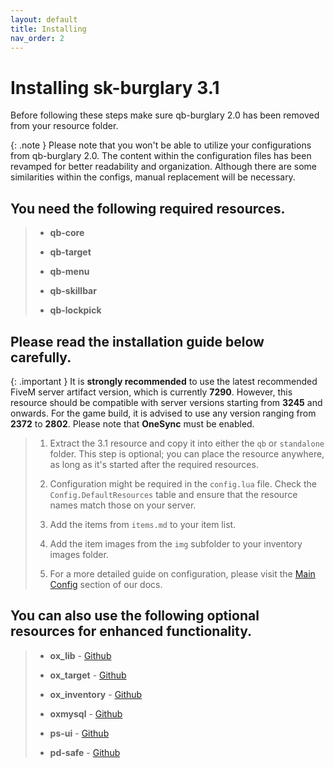 ```yaml
---
layout: default
title: Installing
nav_order: 2
---
```


# Installing sk-burglary 3.1

Before following these steps make sure qb-burglary 2.0 has been removed from your resource folder.

{: .note }
Please note that you won't be able to utilize your configurations from qb-burglary 2.0. The content within the configuration files has been revamped for better readability and organization. Although there are some similarities within the configs, manual replacement will be necessary.

## You need the following required resources.

> - **qb-core**
> 
> - **qb-target**
>
> - **qb-menu**
>
> - **qb-skillbar**
>
> - **qb-lockpick**

## Please read the installation guide below carefully.

{: .important }
It is **strongly recommended** to use the latest recommended FiveM server artifact version, which is currently **7290**. However, this resource should be compatible with server versions starting from **3245** and onwards. For the game build, it is advised to use any version ranging from **2372** to **2802**. Please note that **OneSync** must be enabled.

> 1. Extract the 3.1 resource and copy it into either the `qb` or `standalone` folder. This step is optional; you can place the resource anywhere, as long as it's started after the required resources.
>
> 2. Configuration might be required in the `config.lua` file. Check the `Config.DefaultResources` table and ensure that the resource names match those on your server.
>
> 3. Add the items from `items.md` to your item list.
>
> 4. Add the item images from the `img` subfolder to your inventory images folder.
>
> 5. For a more detailed guide on configuration, please visit the [Main Config](https://mknzz.github.io/burglary-docs/config.html#configuring-sk-burglary-31) section of our docs.

## You can also use the following optional resources for enhanced functionality.

> - **ox_lib** - [Github](https://github.com/overextended/ox_lib)
>
> - **ox_target** - [Github](https://github.com/overextended/ox_target)
>
> - **ox_inventory** - [Github](https://github.com/overextended/ox_inventory)
>
> - **oxmysql** - [Github](https://github.com/overextended/oxmysql)
>
> - **ps-ui** - [Github](https://github.com/Project-Sloth/ps-ui)
>
> - **pd-safe** - [Github](https://github.com/VHall1/pd-safe)
